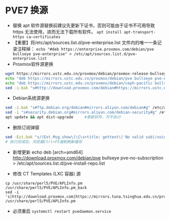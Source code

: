 # PVE7 换源
-  替换 apt 软件源替换前建议先更新下证书，否则可能由于证书不可用导致 https 无法使用，进而无法下载所有软件。
`apt install apt-transport-https ca-certificates`
- 【重要】将/etc/apt/sources.list.d/pve-enterprise.list 文件内的唯一一条记录注释掉：
`echo "#deb https://enterprise.proxmox.com/debian/pve bullseye pve-enterprise" > /etc/apt/sources.list.d/pve-enterprise.list`
- Proxmox软件源更换
```sh
wget https://mirrors.ustc.edu.cn/proxmox/debian/proxmox-release-bullseye.gpg -O /etc/apt/trusted.gpg.d/proxmox-release-bullseye.gpg
echo "deb https://mirrors.ustc.edu.cn/proxmox/debian/pve bullseye pve-no-subscription" > /etc/apt/sources.list.d/pve-no-subscription.list     #中科大源
echo "deb https://mirrors.ustc.edu.cn/proxmox/debian/ceph-pacific bullseye main" > /etc/apt/sources.list.d/ceph.list     #中科大源
sed -i.bak "s#http://download.proxmox.com/debian#https://mirrors.ustc.edu.cn/proxmox/debian#g" /usr/share/perl5/PVE/CLI/pveceph.pm 
```
- Debian系统源更换
```sh
sed -i.bak "s#ftp.debian.org/debian#mirrors.aliyun.com/debian#g" /etc/apt/sources.list     #阿里Debian源
sed -i "s#security.debian.org#mirrors.aliyun.com/debian-security#g" /etc/apt/sources.list     #阿里Debian源
apt update && apt dist-upgrade     #更新软件，可不执行
```
- 删除订阅弹窗
```sh
sed -Ezi.bak "s/(Ext.Msg.show\(\{\s+title: gettext\('No valid sub)/void\(\{ \/\/\1/g" /usr/share/javascript/proxmox-widget-toolkit/proxmoxlib.js && systemctl restart pveproxy.service
# 执行完成后，浏览器Ctrl+F5强制刷新缓存
```
- 新增更新
echo deb [arch=amd64] http://download.proxmox.com/debian/pve bullseye pve-no-subscription > /etc/apt/sources.list.d/pve-install-repo.list

- 修改 CT Templates (LXC 容器) 源
```
cp /usr/share/perl5/PVE/APLInfo.pm /usr/share/perl5/PVE/APLInfo.pm_back
sed -i 's|http://download.proxmox.com|https://mirrors.tuna.tsinghua.edu.cn/proxmox|g' /usr/share/perl5/PVE/APLInfo.pm
```
- 必须重启
`systemctl restart pvedaemon.service`


